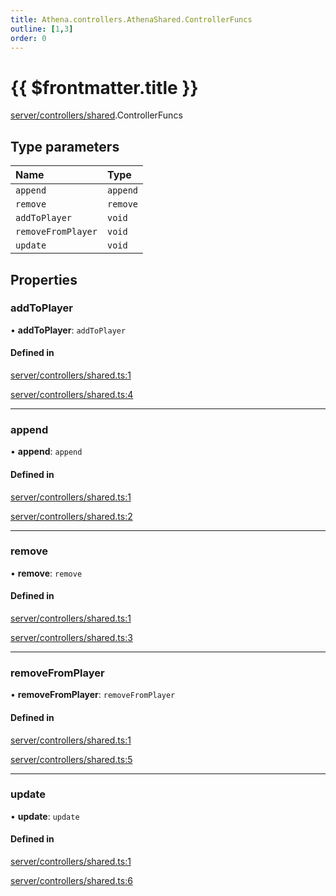 ```yaml
---
title: Athena.controllers.AthenaShared.ControllerFuncs
outline: [1,3]
order: 0
---
```


# {{ $frontmatter.title }}


[server/controllers/shared](../modules/server_controllers_shared.md).ControllerFuncs

## Type parameters

| Name | Type |
| :------ | :------ |
| `append` | `append` |
| `remove` | `remove` |
| `addToPlayer` | `void` |
| `removeFromPlayer` | `void` |
| `update` | `void` |

## Properties

### addToPlayer

• **addToPlayer**: `addToPlayer`

#### Defined in

[server/controllers/shared.ts:1](https://github.com/Stuyk/altv-athena/blob/6c506bf/src/core/server/controllers/shared.ts#L1)

[server/controllers/shared.ts:4](https://github.com/Stuyk/altv-athena/blob/6c506bf/src/core/server/controllers/shared.ts#L4)

___

### append

• **append**: `append`

#### Defined in

[server/controllers/shared.ts:1](https://github.com/Stuyk/altv-athena/blob/6c506bf/src/core/server/controllers/shared.ts#L1)

[server/controllers/shared.ts:2](https://github.com/Stuyk/altv-athena/blob/6c506bf/src/core/server/controllers/shared.ts#L2)

___

### remove

• **remove**: `remove`

#### Defined in

[server/controllers/shared.ts:1](https://github.com/Stuyk/altv-athena/blob/6c506bf/src/core/server/controllers/shared.ts#L1)

[server/controllers/shared.ts:3](https://github.com/Stuyk/altv-athena/blob/6c506bf/src/core/server/controllers/shared.ts#L3)

___

### removeFromPlayer

• **removeFromPlayer**: `removeFromPlayer`

#### Defined in

[server/controllers/shared.ts:1](https://github.com/Stuyk/altv-athena/blob/6c506bf/src/core/server/controllers/shared.ts#L1)

[server/controllers/shared.ts:5](https://github.com/Stuyk/altv-athena/blob/6c506bf/src/core/server/controllers/shared.ts#L5)

___

### update

• **update**: `update`

#### Defined in

[server/controllers/shared.ts:1](https://github.com/Stuyk/altv-athena/blob/6c506bf/src/core/server/controllers/shared.ts#L1)

[server/controllers/shared.ts:6](https://github.com/Stuyk/altv-athena/blob/6c506bf/src/core/server/controllers/shared.ts#L6)
